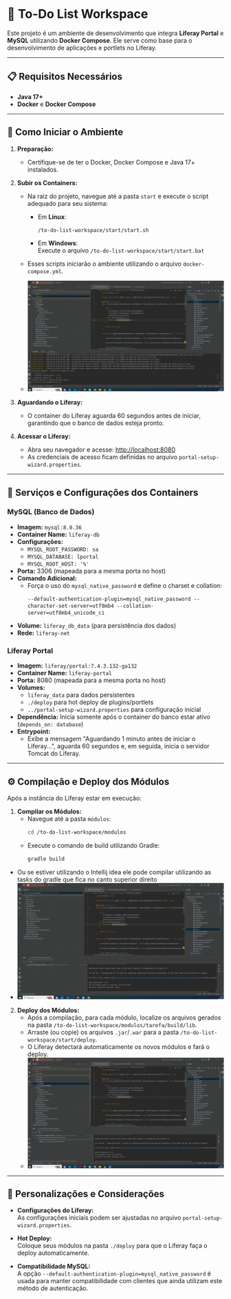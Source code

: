 # 📝 To-Do List Workspace

Este projeto é um ambiente de desenvolvimento que integra **Liferay Portal** e **MySQL** utilizando **Docker Compose**. Ele serve como base para o desenvolvimento de aplicações e portlets no Liferay.

---

## 📋 Requisitos Necessários

- **Java 17+**
- **Docker** e **Docker Compose**

---

## 🚀 Como Iniciar o Ambiente

1. **Preparação:**
   - Certifique-se de ter o Docker, Docker Compose e Java 17+  instalados.

2. **Subir os Containers:**
   - Na raiz do projeto, navegue até a pasta `start` e execute o script adequado para seu sistema:
     - Em **Linux**:  
       ```bash
       /to-do-list-workspace/start/start.sh
       ```
     - Em **Windows**:  
       Execute o arquivo `/to-do-list-workspace/start/start.bat`

   - Esses scripts iniciarão o ambiente utilizando o arquivo `docker-compose.yml`.
   - ![Build modulos pelo Intellij](assets/startProjetect.gif)
3. **Aguardando o Liferay:**
   - O container do Liferay aguarda 60 segundos antes de iniciar, garantindo que o banco de dados esteja pronto.

4. **Acessar o Liferay:**
   - Abra seu navegador e acesse: [http://localhost:8080](http://localhost:8080)
   - As credenciais de acesso ficam definidas no arquivo `portal-setup-wizard.properties`.

---

## 🐳 Serviços e Configurações dos Containers

### MySQL (Banco de Dados)
- **Imagem:** `mysql:8.0.36`
- **Container Name:** `liferay-db`
- **Configurações:**
  - `MYSQL_ROOT_PASSWORD: sa`
  - `MYSQL_DATABASE: lportal`
  - `MYSQL_ROOT_HOST: '%'`
- **Porta:** 3306 (mapeada para a mesma porta no host)
- **Comando Adicional:**
  - Força o uso do `mysql_native_password` e define o charset e collation:
    ```
    --default-authentication-plugin=mysql_native_password --character-set-server=utf8mb4 --collation-server=utf8mb4_unicode_ci
    ```
- **Volume:** `liferay_db_data` (para persistência dos dados)
- **Rede:** `liferay-net`

### Liferay Portal
- **Imagem:** `liferay/portal:7.4.3.132-ga132`
- **Container Name:** `liferay-portal`
- **Porta:** 8080 (mapeada para a mesma porta no host)
- **Volumes:**
  - `liferay_data` para dados persistentes
  - `./deploy` para hot deploy de plugins/portlets
  - `../portal-setup-wizard.properties` para configuração inicial
- **Dependência:** Inicia somente após o container do banco estar ativo (`depends_on: database`)
- **Entrypoint:**
  - Exibe a mensagem "Aguardando 1 minuto antes de iniciar o Liferay...", aguarda 60 segundos e, em seguida, inicia o servidor Tomcat do Liferay.

---

## ⚙️ Compilação e Deploy dos Módulos

Após a instância do Liferay estar em execução:

1. **Compilar os Módulos:**
   - Navegue até a pasta `módulos`:
     ```bash
     cd /to-do-list-workspace/modulos
     ```
   - Execute o comando de build utilizando Gradle:
     ```bash
     gradle build
     ```
  - Ou se estiver utilizando o Intellij idea ele pode compilar utilizando as tasks do gradle que fica no canto superior direito
   - ![Build modulos pelo Intellij](assets/buildModulos.gif)
2. **Deploy dos Módulos:**
   - Após a compilação, para cada módulo, localize os arquivos gerados na pasta `/to-do-list-workspace/modulos/tarefa/build/lib`.
   - Arraste (ou copie) os arquivos `.jar`/`.war` para a pasta `/to-do-list-workspace/start/deploy`.
   - O Liferay detectará automaticamente os novos módulos e fará o deploy.
   - ![Deploy dos modulos pelo Intellij](assets/deployModulos.gif)

---

## 🔧 Personalizações e Considerações

- **Configurações do Liferay:**  
  As configurações iniciais podem ser ajustadas no arquivo `portal-setup-wizard.properties`.

- **Hot Deploy:**  
  Coloque seus módulos na pasta `./deploy` para que o Liferay faça o deploy automaticamente.

- **Compatibilidade MySQL:**  
  A opção `--default-authentication-plugin=mysql_native_password` é usada para manter compatibilidade com clientes que ainda utilizam este método de autenticação.



